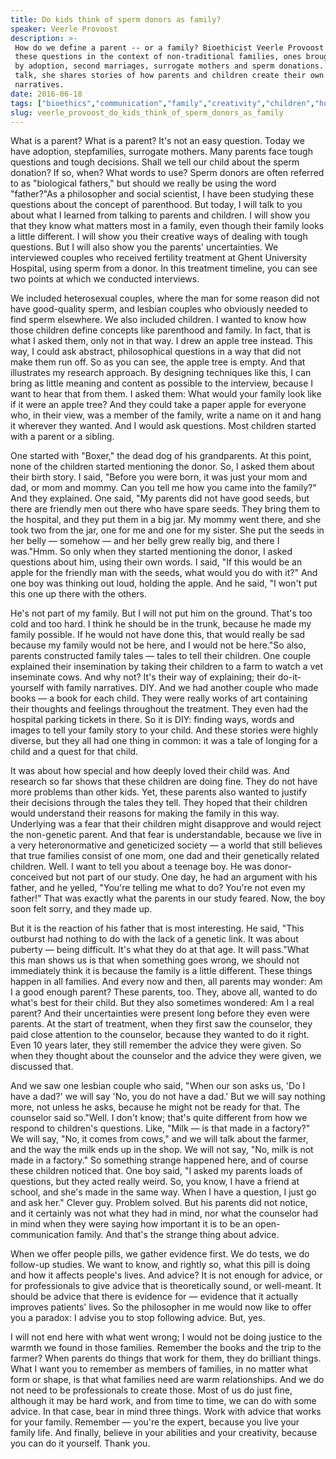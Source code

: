 ```yaml
---
title: Do kids think of sperm donors as family?
speaker: Veerle Provoost
description: >-
 How do we define a parent -- or a family? Bioethicist Veerle Provoost explores
 these questions in the context of non-traditional families, ones brought together
 by adoption, second marriages, surrogate mothers and sperm donations. In this
 talk, she shares stories of how parents and children create their own family
 narratives.
date: 2016-06-18
tags: ["bioethics","communication","family","creativity","children","humanity","identity","genetics","parenting","tedx","biology"]
slug: veerle_provoost_do_kids_think_of_sperm_donors_as_family
---
```


What is a parent? What is a parent? It's not an easy question. Today we have adoption,
stepfamilies, surrogate mothers. Many parents face tough questions and tough decisions.
Shall we tell our child about the sperm donation? If so, when? What words to use? Sperm
donors are often referred to as "biological fathers," but should we really be using the
word "father?"As a philosopher and social scientist, I have been studying these questions
about the concept of parenthood. But today, I will talk to you about what I learned from
talking to parents and children. I will show you that they know what matters most in a
family, even though their family looks a little different. I will show you their creative
ways of dealing with tough questions. But I will also show you the parents'
uncertainties. We interviewed couples who received fertility treatment at Ghent University
Hospital, using sperm from a donor. In this treatment timeline, you can see two points at
which we conducted interviews.

We included heterosexual couples, where the man for some reason did not have good-quality
sperm, and lesbian couples who obviously needed to find sperm elsewhere. We also included
children. I wanted to know how those children define concepts like parenthood and family.
In fact, that is what I asked them, only not in that way. I drew an apple tree instead.
This way, I could ask abstract, philosophical questions in a way that did not make them
run off. So as you can see, the apple tree is empty. And that illustrates my research
approach. By designing techniques like this, I can bring as little meaning and content as
possible to the interview, because I want to hear that from them. I asked them: What would
your family look like if it were an apple tree? And they could take a paper apple for
everyone who, in their view, was a member of the family, write a name on it and hang it
wherever they wanted. And I would ask questions. Most children started with a parent or a
sibling.

One started with "Boxer," the dead dog of his grandparents. At this point, none of the
children started mentioning the donor. So, I asked them about their birth story. I said,
"Before you were born, it was just your mom and dad, or mom and mommy. Can you tell me how
you came into the family?" And they explained. One said, "My parents did not have good
seeds, but there are friendly men out there who have spare seeds. They bring them to the
hospital, and they put them in a big jar. My mommy went there, and she took two from the
jar, one for me and one for my sister. She put the seeds in her belly — somehow — and her
belly grew really big, and there I was."Hmm. So only when they started mentioning the
donor, I asked questions about him, using their own words. I said, "If this would be an
apple for the friendly man with the seeds, what would you do with it?" And one boy was
thinking out loud, holding the apple. And he said, "I won't put this one up there with the
others.

He's not part of my family. But I will not put him on the ground. That's too cold and too
hard. I think he should be in the trunk, because he made my family possible. If he would
not have done this, that would really be sad because my family would not be here, and I
would not be here."So also, parents constructed family tales — tales to tell their
children. One couple explained their insemination by taking their children to a farm to
watch a vet inseminate cows. And why not? It's their way of explaining; their
do-it-yourself with family narratives. DIY. And we had another couple who made books — a
book for each child. They were really works of art containing their thoughts and feelings
throughout the treatment. They even had the hospital parking tickets in there. So it is
DIY: finding ways, words and images to tell your family story to your child. And these
stories were highly diverse, but they all had one thing in common: it was a tale of
longing for a child and a quest for that child.

It was about how special and how deeply loved their child was. And research so far shows
that these children are doing fine. They do not have more problems than other kids. Yet,
these parents also wanted to justify their decisions through the tales they tell. They
hoped that their children would understand their reasons for making the family in this
way. Underlying was a fear that their children might disapprove and would reject the
non-genetic parent. And that fear is understandable, because we live in a very
heteronormative and geneticized society — a world that still believes that true families
consist of one mom, one dad and their genetically related children. Well. I want to tell
you about a teenage boy. He was donor-conceived but not part of our study. One day, he had
an argument with his father, and he yelled, "You're telling me what to do? You're not even
my father!" That was exactly what the parents in our study feared. Now, the boy soon felt
sorry, and they made up.

But it is the reaction of his father that is most interesting. He said, "This outburst had
nothing to do with the lack of a genetic link. It was about puberty — being difficult.
It's what they do at that age. It will pass."What this man shows us is that when something
goes wrong, we should not immediately think it is because the family is a little
different. These things happen in all families. And every now and then, all parents may
wonder: Am I a good enough parent? These parents, too. They, above all, wanted to do
what's best for their child. But they also sometimes wondered: Am I a real parent? And
their uncertainties were present long before they even were parents. At the start of
treatment, when they first saw the counselor, they paid close attention to the counselor,
because they wanted to do it right. Even 10 years later, they still remember the advice
they were given. So when they thought about the counselor and the advice they were given,
we discussed that.

And we saw one lesbian couple who said, "When our son asks us, 'Do I have a dad?' we will
say 'No, you do not have a dad.' But we will say nothing more, not unless he asks, because
he might not be ready for that. The counselor said so."Well. I don't know; that's quite
different from how we respond to children's questions. Like, "Milk — is that made in a
factory?" We will say, "No, it comes from cows," and we will talk about the farmer, and
the way the milk ends up in the shop. We will not say, "No, milk is not made in a
factory." So something strange happened here, and of course these children noticed
that. One boy said, "I asked my parents loads of questions, but they acted really weird.
So, you know, I have a friend at school, and she's made in the same way. When I have a
question, I just go and ask her." Clever guy. Problem solved. But his parents did not
notice, and it certainly was not what they had in mind, nor what the counselor had in mind
when they were saying how important it is to be an open-communication family. And that's
the strange thing about advice.

When we offer people pills, we gather evidence first. We do tests, we do follow-up
studies. We want to know, and rightly so, what this pill is doing and how it affects
people's lives. And advice? It is not enough for advice, or for professionals to give
advice that is theoretically sound, or well-meant. It should be advice that there is
evidence for — evidence that it actually improves patients' lives. So the philosopher in me
would now like to offer you a paradox: I advise you to stop following advice. But,
yes.

I will not end here with what went wrong; I would not be doing justice to the warmth we
found in those families. Remember the books and the trip to the farmer? When parents do
things that work for them, they do brilliant things. What I want you to remember as
members of families, in no matter what form or shape, is that what families need are warm
relationships. And we do not need to be professionals to create those. Most of us do just
fine, although it may be hard work, and from time to time, we can do with some advice. In
that case, bear in mind three things. Work with advice that works for your family.
Remember — you're the expert, because you live your family life. And finally, believe in
your abilities and your creativity, because you can do it yourself. Thank
you.

<!--
ad_duration=3.33
comment_count=51
event="TEDxGhent"
external_start_time=0
has_talk_citation=0
intro_duration=11.82
is_subtitle_required="False"
is_talk_featured="True"
language="en"
language_swap="False"
native_language="en"
number_of_related_talks=6
number_of_speakers=1
number_of_subtitled_videos=26
number_of_tags=11
number_of_talk_download_languages=26
number_of_talk_more_resources=0
number_of_talk_recommendations=1
number_of_talks_take_actions=0
post_ad_duration=0.83
published_timestamp="2016-12-09 16:10:43"
recording_date="2016-06-18"
speaker_description="Bioethicist"
speaker_is_published=1
speaker_name="Veerle Provoost"
talk_more_resources=[]
talk_name="Do kids think of sperm donors as family?"
talk_recommendations_blurb="Check out these extra resources on family and reproduction, curated by Veerle Provoost."
talks_tags=["bioethics","communication","family","creativity","children","humanity","identity","genetics","parenting","tedx","biology"]
talks_take_action=[]
url_audio="https://download.ted.com/talks/VeerleProvoost_2016X.mp3?apikey=acme-roadrunner"
url_photo_speaker="https://pe.tedcdn.com/images/ted/7c64c5534458b512e65655f3f460abf5bb60ce01_254x191.jpg"
url_photo_talk="https://s3.amazonaws.com/talkstar-photos/uploads/bec8eea6-c9fc-49b4-aad2-93298a60b459/VeerleProvoost_2016X-embed.jpg"
url_webpage="https://www.ted.com/talks/veerle_provoost_do_kids_think_of_sperm_donors_as_family"
video_type_name="TEDx Talk"
-->